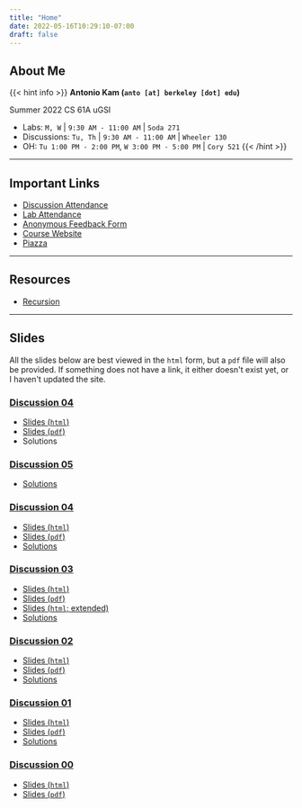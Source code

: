 ```yaml
---
title: "Home"
date: 2022-05-16T10:29:10-07:00
draft: false
---
```


## About Me

{{< hint info >}}
**Antonio Kam (`anto [at] berkeley [dot] edu`)**

Summer 2022 CS 61A uGSI

- Labs: `M, W` | `9:30 AM - 11:00 AM` | `Soda 271`
- Discussions: `Tu, Th` | `9:30 AM - 11:00 AM` | `Wheeler 130`
- OH: `Tu 1:00 PM - 2:00 PM`, `W 3:00 PM - 5:00 PM` | `Cory 521`
{{< /hint >}}

---

## Important Links

- [Discussion Attendance](https://links.rouxl.es/disc)
- [Lab Attendance](https://links.rouxl.es/lab)
- [Anonymous Feedback Form](https://links.rouxl.es/feedback)
- [Course Website](https://cs61a.org)
- [Piazza](https://piazza.com/class/l3b5tbgw9il4kj)

---

## Resources

- [Recursion](/docs/resources/su22/recursion)

---

## Slides

All the slides below are best viewed in the `html` form, but a `pdf` file will also be provided. If something does not have a link, it either doesn't exist yet, or I haven't updated the site. 

### [Discussion 04](https://cs61a.org/disc/disc06/)

- [Slides (`html`)](https://slides.rouxl.es/su22/disc06)
- [Slides (`pdf`)](https://slides.rouxl.es/docs/su22/disc06.pdf)
- Solutions

### [Discussion 05](https://cs61a.org/disc/disc05/)

- [Solutions](https://cs61a.org/disc/sol-disc05/)

### [Discussion 04](https://cs61a.org/disc/disc04/)

- [Slides (`html`)](https://slides.rouxl.es/su22/disc04)
- [Slides (`pdf`)](https://slides.rouxl.es/docs/su22/disc04.pdf)
- [Solutions](https://cs61a.org/disc/sol-disc04/)

### [Discussion 03](https://cs61a.org/disc/disc03/)

- [Slides (`html`)](https://slides.rouxl.es/su22/disc03)
- [Slides (`pdf`)](https://slides.rouxl.es/docs/su22/disc03.pdf)
- [Slides (`html`; extended)](https://slides.rouxl.es/archive/su22/disc03)
- [Solutions](https://cs61a.org/disc/sol-disc03/)

### [Discussion 02](https://cs61a.org/disc/disc02/)

- [Slides (`html`)](https://slides.rouxl.es/su22/disc02)
- [Slides (`pdf`)](https://slides.rouxl.es/docs/su22/disc02.pdf)
- [Solutions](https://cs61a.org/disc/sol-disc02/)

### [Discussion 01](https://cs61a.org/disc/disc01/)

- [Slides (`html`)](https://slides.rouxl.es/su22/disc01)
- [Slides (`pdf`)](https://slides.rouxl.es/docs/su22/disc01.pdf)
- [Solutions](https://cs61a.org/disc/sol-disc01/)

### [Discussion 00](https://cs61a.org/disc/disc00/)

- [Slides (`html`)](https://slides.rouxl.es/su22/disc00)
- [Slides (`pdf`)](https://slides.rouxl.es/docs/su22/disc00.pdf)
